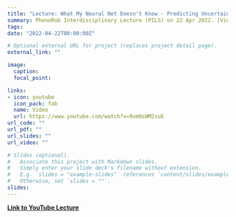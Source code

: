```yaml
---
title: "Lecture: What My Neural Net Doesn't Know - Predicting Uncertainty in Deep Learning [Apr 2022, PhenoRob]"
summary: PhenoRob Interdisciplinary Lecture (PILS) on 22 Apr 2022. [Video]
tags:
date: "2022-04-22T00:00:00Z"

# Optional external URL for project (replaces project detail page).
external_link: ""

image:
  caption: 
  focal_point:

links:
- icon: youtube
  icon_pack: fab
  name: Video
  url: https://www.youtube.com/watch?v=9vm0sWM2suE
url_code: ""
url_pdf: ""
url_slides: ""
url_video: ""

# Slides (optional).
#   Associate this project with Markdown slides.
#   Simply enter your slide deck's filename without extension.
#   E.g. `slides = "example-slides"` references `content/slides/example-slides.md`.
#   Otherwise, set `slides = ""`.
slides:
---
```


[**Link to YouTube Lecture**](https://www.youtube.com/watch?v=9vm0sWM2suE)